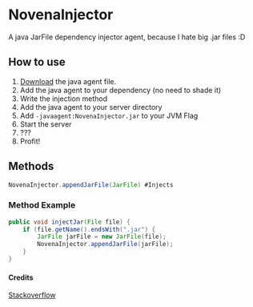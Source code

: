 # NovenaInjector
A java JarFile dependency injector agent, because I hate big .jar files :D

## How to use
1. [Download](https://github.com/Lucky-Development-Department/NovenaInjector/releases) the java agent file.
2. Add the java agent to your dependency (no need to shade it)
3. Write the injection method
4. Add the java agent to your server directory
5. Add `-javaagent:NovenaInjector.jar` to your JVM Flag
6. Start the server
7. ???
8. Profit!

## Methods
```java
NovenaInjector.appendJarFile(JarFile) #Injects 
```

### Method Example
```java
public void injectJar(File file) {
	if (file.getName().endsWith(".jar") {
		JarFile jarFile = new JarFile(file);
		NovenaInjector.appendJarFile(jarFile);
	}
}
```

#### Credits
[Stackoverflow](https://stackoverflow.com/a/52741647)
